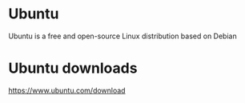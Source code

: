 # Ubuntu

Ubuntu is a free and open-source Linux distribution based on Debian

# Ubuntu downloads

<https://www.ubuntu.com/download>
